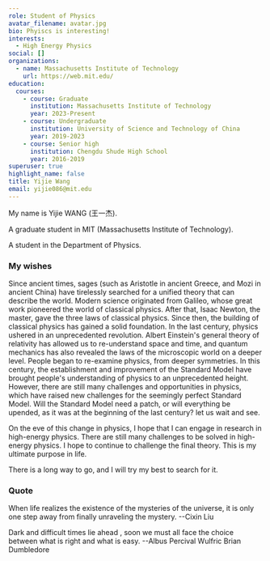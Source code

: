 ```yaml
---
role: Student of Physics
avatar_filename: avatar.jpg
bio: Phyiscs is interesting!
interests:
  - High Energy Physics
social: []
organizations:
  - name: Massachusetts Institute of Technology
    url: https://web.mit.edu/
education:
  courses:
    - course: Graduate
      institution: Massachusetts Institute of Technology
      year: 2023-Present
    - course: Undergraduate
      institution: University of Science and Technology of China
      year: 2019-2023
    - course: Senior high
      institution: Chengdu Shude High School
      year: 2016-2019
superuser: true
highlight_name: false
title: Yijie Wang
email: yijie086@mit.edu
---
```

My name is Yijie WANG (王一杰).

A graduate student in MIT (Massachusetts Institute of Technology).

A student in the Department of Physics.

### My wishes

Since ancient times, sages (such as Aristotle in ancient Greece, and Mozi in ancient China) have tirelessly searched for a unified theory that can describe the world. Modern science originated from Galileo, whose great work pioneered the world of classical physics. After that, Isaac Newton, the master, gave the three laws of classical physics. Since then, the building of classical physics has gained a solid foundation. In the last century, physics ushered in an unprecedented revolution. Albert Einstein's general theory of relativity has allowed us to re-understand space and time, and quantum mechanics has also revealed the laws of the microscopic world on a deeper level. People began to re-examine physics, from deeper symmetries. In this century, the establishment and improvement of the Standard Model have brought people's understanding of physics to an unprecedented height. However, there are still many challenges and opportunities in physics, which have raised new challenges for the seemingly perfect Standard Model. Will the Standard Model need a patch, or will everything be upended, as it was at the beginning of the last century? let us wait and see.

On the eve of this change in physics, I hope that I can engage in research in high-energy physics. There are still many challenges to be solved in high-energy physics. I hope to continue to challenge the final theory. This is my ultimate purpose in life. 

There is a long way to go, and I will try my best to search for it.


### Quote

When life realizes the existence of the mysteries of the universe, it is only one step away from finally unraveling the mystery.  --Cixin Liu


Dark and difficult times lie ahead , soon we must all face the choice between what is right and what is easy.  --Albus Percival Wulfric Brian Dumbledore

<!--### Teaching Assistant

I am the teaching assistant for Electrodynamics (2022 Spring, USTC) and Theoreticial Mechanics A (2021 Fall, USTC).

If you are interested in my acclaimed teaching assistantship, click [here](https://yijiewang.netlify.app/courses/)!-->
